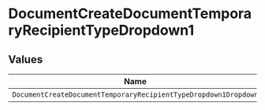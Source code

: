 # DocumentCreateDocumentTemporaryRecipientTypeDropdown1


## Values

| Name                                                            | Value                                                           |
| --------------------------------------------------------------- | --------------------------------------------------------------- |
| `DocumentCreateDocumentTemporaryRecipientTypeDropdown1Dropdown` | DROPDOWN                                                        |